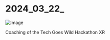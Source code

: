# 2024_03_22_
![image](https://github.com/EloiStree/2024_03_22_/assets/20149493/9ae18316-c58a-4fc7-baf0-036bc2cc79c9)

Coaching of the Tech Goes Wild Hackathon XR
